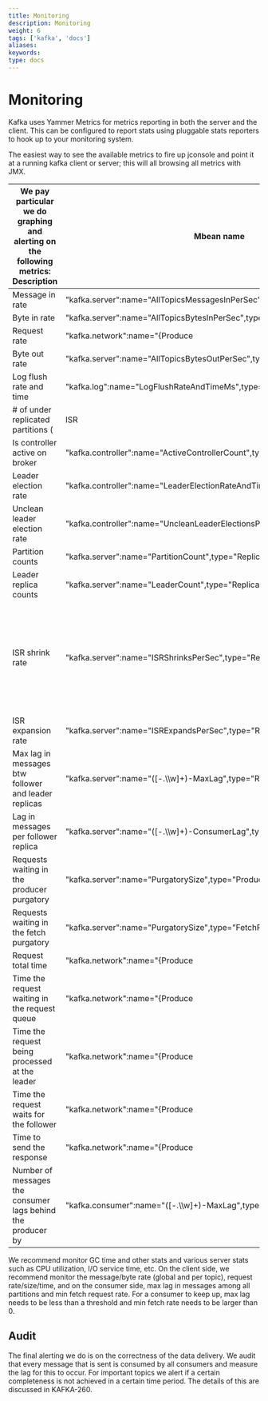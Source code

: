 ```yaml
---
title: Monitoring
description: Monitoring
weight: 6
tags: ['kafka', 'docs']
aliases: 
keywords: 
type: docs
---
```


# Monitoring

Kafka uses Yammer Metrics for metrics reporting in both the server and the client. This can be configured to report stats using pluggable stats reporters to hook up to your monitoring system. 

The easiest way to see the available metrics to fire up jconsole and point it at a running kafka client or server; this will all browsing all metrics with JMX. 

We pay particular we do graphing and alerting on the following metrics:  Description | Mbean name | Normal value  
---|---|---  
Message in rate | "kafka.server":name="AllTopicsMessagesInPerSec",type="BrokerTopicMetrics" |   
Byte in rate | "kafka.server":name="AllTopicsBytesInPerSec",type="BrokerTopicMetrics" |   
Request rate | "kafka.network":name="{Produce|Fetch-consumer|Fetch-follower}-RequestsPerSec",type="RequestMetrics" |   
Byte out rate | "kafka.server":name="AllTopicsBytesOutPerSec",type="BrokerTopicMetrics" |   
Log flush rate and time | "kafka.log":name="LogFlushRateAndTimeMs",type="LogFlushStats" |   
# of under replicated partitions (|ISR| < |all replicas|) | "kafka.server":name="UnderReplicatedPartitions",type="ReplicaManager" | 0  
Is controller active on broker | "kafka.controller":name="ActiveControllerCount",type="KafkaController" | only one broker in the cluster should have 1  
Leader election rate | "kafka.controller":name="LeaderElectionRateAndTimeMs",type="ControllerStats" | non-zero when there are broker failures  
Unclean leader election rate | "kafka.controller":name="UncleanLeaderElectionsPerSec",type="ControllerStats" | 0  
Partition counts | "kafka.server":name="PartitionCount",type="ReplicaManager" | mostly even across brokers  
Leader replica counts | "kafka.server":name="LeaderCount",type="ReplicaManager" | mostly even across brokers  
ISR shrink rate | "kafka.server":name="ISRShrinksPerSec",type="ReplicaManager" | If a broker goes down, ISR for some of the partitions will shrink. When that broker is up again, ISR will be expanded once the replicas are fully caught up. Other than that, the expected value for both ISR shrink rate and expansion rate is 0.   
ISR expansion rate | "kafka.server":name="ISRExpandsPerSec",type="ReplicaManager" | See above  
Max lag in messages btw follower and leader replicas | "kafka.server":name="([-.\\\w]+)-MaxLag",type="ReplicaFetcherManager" | < replica.lag.max.messages  
Lag in messages per follower replica | "kafka.server":name="([-.\\\w]+)-ConsumerLag",type="FetcherLagMetrics" | < replica.lag.max.messages  
Requests waiting in the producer purgatory | "kafka.server":name="PurgatorySize",type="ProducerRequestPurgatory" | non-zero if ack=-1 is used  
Requests waiting in the fetch purgatory | "kafka.server":name="PurgatorySize",type="FetchRequestPurgatory" | size depends on fetch.wait.max.ms in the consumer  
Request total time | "kafka.network":name="{Produce|Fetch-Consumer|Fetch-Follower}-TotalTimeMs",type="RequestMetrics" | broken into queue, local, remote and response send time  
Time the request waiting in the request queue | "kafka.network":name="{Produce|Fetch-Consumer|Fetch-Follower}-QueueTimeMs",type="RequestMetrics" |   
Time the request being processed at the leader | "kafka.network":name="{Produce|Fetch-Consumer|Fetch-Follower}-LocalTimeMs",type="RequestMetrics" |   
Time the request waits for the follower | "kafka.network":name="{Produce|Fetch-Consumer|Fetch-Follower}-RemoteTimeMs",type="RequestMetrics" | non-zero for produce requests when ack=-1  
Time to send the response | "kafka.network":name="{Produce|Fetch-Consumer|Fetch-Follower}-ResponseSendTimeMs",type="RequestMetrics" |   
Number of messages the consumer lags behind the producer by | "kafka.consumer":name="([-.\\\w]+)-MaxLag",type="ConsumerFetcherManager" |   
We recommend monitor GC time and other stats and various server stats such as CPU utilization, I/O service time, etc. On the client side, we recommend monitor the message/byte rate (global and per topic), request rate/size/time, and on the consumer side, max lag in messages among all partitions and min fetch request rate. For a consumer to keep up, max lag needs to be less than a threshold and min fetch rate needs to be larger than 0. 

## Audit

The final alerting we do is on the correctness of the data delivery. We audit that every message that is sent is consumed by all consumers and measure the lag for this to occur. For important topics we alert if a certain completeness is not achieved in a certain time period. The details of this are discussed in KAFKA-260. 
